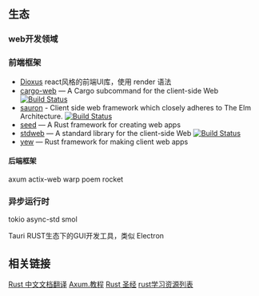 

## 生态
### web开发领域
### 前端框架
- [Dioxus](https://dioxuslabs.com/)  react风格的前端UI库，使用 render 语法
- [cargo-web](https://crates.io/crates/cargo-web) — A Cargo subcommand for the client-side Web [![Build Status](https://camo.githubusercontent.com/9714c026395dfc471004653c39d8c95096937aee3841e8ca15d5c01b8ed856d3/68747470733a2f2f6170692e7472617669732d63692e6f72672f6b6f7574652f636172676f2d7765622e7376673f6272616e63683d6d6173746572)](https://travis-ci.org/koute/cargo-web)
- [sauron](https://github.com/ivanceras/sauron) - Client side web framework which closely adheres to The Elm Architecture. [![Build Status](https://camo.githubusercontent.com/a21c62a575f5f5eb4489a0dc0833a950afddaf274f9080194da9e90db4bbd7b6/68747470733a2f2f6170692e7472617669732d63692e6f72672f6976616e63657261732f736175726f6e2e7376673f6272616e63683d6d6173746572)](https://travis-ci.org/ivanceras/sauron)
- [seed](https://seed-rs.org/) — A Rust framework for creating web apps
- [stdweb](https://crates.io/crates/stdweb) — A standard library for the client-side Web [![Build Status](https://camo.githubusercontent.com/83cc1d4c3a68db12e9a441fc6aaf7fc66b6ce5f4497bf688e5f9878eb970033b/68747470733a2f2f6170692e7472617669732d63692e6f72672f6b6f7574652f7374647765622e7376673f6272616e63683d6d6173746572)](https://travis-ci.org/koute/stdweb)
- [yew](https://crates.io/crates/yew) — Rust framework for making client web apps
#### 后端框架
axum
actix-web
warp
poem
rocket
### 异步运行时
tokio
async-std
smol

Tauri RUST生态下的GUI开发工具，类似 Electron

## 相关链接
[Rust 中文文档翻译](https://rustwiki.org/zh-CN/)
[Axum.教程](https://programatik29.github.io/axum-tutorial/#/)
[Rust 圣经](https://course.rs/) 
[rust学习资源列表](https://github.com/ctjhoa/rust-learning)